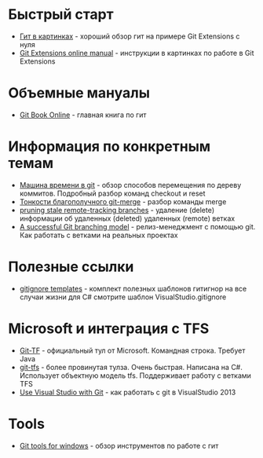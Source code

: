 Быстрый старт
=
- [Гит в картинках](https://rsdn.ru/article/tools/Git.xml) - хороший обзор гит на примере Git Extensions с нуля
- [Git Extensions online manual](https://git-extensions-documentation.readthedocs.org/en/latest/?) - инструкции в картинках по работе в Git Extensions

Объемные мануалы
=
- [Git Book Online](http://git-scm.com/book/) - главная книга по гит

Информация по конкретным темам
=
- [Машина времени в git](http://habrahabr.ru/post/157175/) - обзор способов перемещения по дереву коммитов. Подробный разбор команд checkout и reset
- [Тонкости благополучного git-merge](http://habrahabr.ru/post/195674/) - разбор команды merge
- [pruning stale remote-tracking branches](http://kparal.wordpress.com/2011/04/15/git-tip-of-the-day-pruning-stale-remote-tracking-branches) - удаление (delete) информации об удаленных (deleted) удаленных (remote) ветках
- [A successful Git branching model](http://nvie.com/posts/a-successful-git-branching-model/) - релиз-менеджмент с помощью git. Как работать с ветками на реальных проектах

Полезные ссылки
=
- [gitignore templates](https://github.com/github/gitignore) - комплект полезных шаблонов гитигнор на все случаи жизни для C# смотрите шаблон VisualStudio.gitignore

Microsoft и интеграция с TFS
=
- [Git-TF](https://gittf.codeplex.com/) - официальный тул от Microsoft. Командная строка. Требует Java
- [git-tfs](https://github.com/git-tfs/git-tfs) - более провинутая тулза. Очень быстрая. Написана на C#. Использует объектную модель tfs. Поддерживает работу с ветками TFS
- [Use Visual Studio with Git](http://msdn.microsoft.com/en-us/library/hh850437.aspx) - как работать с git в VisualStudio 2013

Tools
=
- [Git tools for windows](http://blog.danielthecoder.net/2013/08/git-tools-for-windows.html) - обзор инструментов по работе с гит
